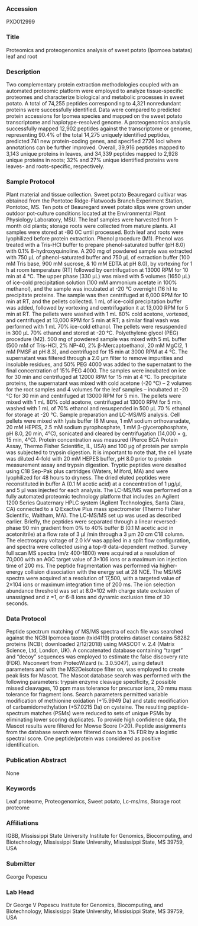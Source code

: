 ### Accession
PXD012999

### Title
Proteomics and proteogenomics analysis of sweet potato (Ipomoea batatas) leaf and root

### Description
Two complementary protein extraction methodologies coupled with an automated proteomic platform were employed to analyze tissue-specific proteomes and characterize biological and metabolic processes in sweet potato. A total of 74,255 peptides corresponding to 4,321 nonredundant proteins were successfully identified. Data were compared to predicted protein accessions for Ipomea species and mapped on the sweet potato transcriptome and haplotype-resolved genome. A proteogenomics analysis successfully mapped 12,902 peptides against the transcriptome or genome, representing 90.4% of the total 14,275 uniquely identified peptides, predicted 741 new protein-coding genes, and specified 2726 loci where annotations can be further improved. Overall, 39,916 peptides mapped to 3,143 unique proteins in leaves, and 34,339 peptides mapped to 2,928 unique proteins in roots; 32% and 27% unique identified proteins were leaves- and roots-specific, respectively.

### Sample Protocol
Plant material and tissue collection. Sweet potato Beauregard cultivar was obtained from the Pontotoc Ridge-Flatwoods Branch Experiment Station, Pontotoc, MS. Ten pots of Beauregard sweet potato slips were grown under outdoor pot-culture conditions located at the Environmental Plant Physiology Laboratory, MSU. The leaf samples were harvested from 1-month old plants; storage roots were collected from mature plants. All samples were stored at -80 0C until processed. Both leaf and roots were lyophilized before protein extraction.   Phenol procedure (M1). Phenol was treated with a Tris-HCl buffer to prepare phenol-saturated buffer (pH 8.0) with 0.1% 8-hydroxyquinoline. A 200 mg of powdered sample was extracted with 750 μL of phenol-saturated buffer and 750 μL of extraction buffer (100 mM Tris base, 900 mM sucrose, & 10 mM EDTA at pH 8.0), by vortexing for 1 h at room temperature (RT) followed by centrifugation at 13000 RPM for 10 min at 4 °C. The upper phase (330 μL) was mixed with 5 volumes (1650 μL) of ice-cold precipitation solution (100 mM ammonium acetate in 100% methanol), and the sample was incubated at -20 °C overnight (16 h) to precipitate proteins. The sample was then centrifuged at 6,000 RPM for 10 min at RT, and the pellets collected. 1 mL of ice-cold precipitation buffer was added, followed by vortexing and centrifugation it at 13,000 RPM for 5 min at RT. The pellets were washed with 1 mL 80% cold acetone, vortexed, and centrifuged at 13,000 RPM for 5 min at RT; a similar final wash was performed with 1 mL 70% ice-cold ethanol. The pellets were resuspended in 300 μL 70% ethanol and stored at -20 °C.  Polyethylene glycol (PEG) procedure (M2). 500 mg of powdered sample was mixed with 5 mL buffer (500 mM of Tris-HCl, 2% NP-40, 2% β-Mercaptoethanol, 20 mM MgCl2, 1 mM PMSF at pH 8.3), and centrifuged for 15 min at 3000 RPM at 4 °C. The supernatant was filtered through a 2.0 μm filter to remove impurities and insoluble residues, and 50% PEG 4000 was added to the supernatant to the final concentration of 15% PEG 4000. The samples were incubated on ice for 30 min and centrifuged at 12000 RPM for 15 min at 4 °C. To precipitate proteins, the supernatant was mixed with cold acetone (-20 °C) – 2 volumes for the root samples and 4 volumes for the leaf samples – incubated at -20 °C for 30 min and centrifuged at 13000 RPM for 5 min. The pellets were mixed with 1 mL 80% cold acetone, centrifuged at 13000 RPM for 5 min, washed with 1 mL of 70% ethanol and resuspended in 500 μL 70 % ethanol for storage at -20 °C. Sample preparation and LC-MS/MS analysis. Cell pellets were mixed with lysis buffer (8 M urea, 1 mM sodium orthovanadate, 20 mM HEPES, 2.5 mM sodium pyrophosphate, 1 mM β-glycerophosphate, pH 8.0, 20 min, 4°C), sonicated and cleared by centrifugation (14,000 × g, 15 min, 4°C). Protein concentration was measured (Pierce BCA Protein Assay, Thermo Fisher Scientific, IL, USA) and 100 μg of protein per sample was subjected to trypsin digestion. It is important to note that, the cell lysate was diluted 4-fold with 20 mM HEPES buffer, pH 8.0 prior to protein measurement assay and trypsin digestion. Tryptic peptides were desalted using C18 Sep-Pak plus cartridges (Waters, Milford, MA) and were lyophilized for 48 hours to dryness. The dried eluted peptides were reconstituted in buffer A (0.1 M acetic acid) at a concentration of 1 μg/μl, and 5 μl was injected for each analysis. The LC-MS/MS was performed on a fully automated proteomic technology platform that includes an Agilent 1200 Series Quaternary HPLC system (Agilent Technologies, Santa Clara, CA) connected to a Q Exactive Plus mass spectrometer (Thermo Fisher Scientific, Waltham, MA). The LC-MS/MS set up was used as described earlier. Briefly, the peptides were separated through a linear reversed-phase 90 min gradient from 0% to 40% buffer B (0.1 M acetic acid in acetonitrile) at a flow rate of 3 μl /min through a 3 μm 20 cm C18 column. The electrospray voltage of 2.0 kV was applied in a split flow configuration, and spectra were collected using a top-9 data-dependent method. Survey full scan MS spectra (m/z 400-1800) were acquired at a resolution of 70,000 with an AGC target value of 3×106 ions or a maximum ion injection time of 200 ms. The peptide fragmentation was performed via higher-energy collision dissociation with the energy set at 28 NCE. The MS/MS spectra were acquired at a resolution of 17,500, with a targeted value of 2×104 ions or maximum integration time of 200 ms. The ion selection abundance threshold was set at 8.0×102 with charge state exclusion of unassigned and z =1, or 6-8 ions and dynamic exclusion time of 30 seconds.

### Data Protocol
Peptide spectrum matching of MS/MS spectra of each file was searched against the NCBI Ipomoea taxon (txid4119) proteins dataset contains 58282 proteins (NCBI; downloaded 2/12/2018) using MASCOT v. 2.4 (Matrix Science, Ltd, London, UK). A concatenated database containing “target” and “decoy” sequences was employed to estimate the false discovery rate (FDR). Msconvert from ProteoWizard (v. 3.0.5047), using default parameters and with the MS2Deisotope filter on, was employed to create peak lists for Mascot. The Mascot database search was performed with the following parameters: trypsin enzyme cleavage specificity, 2 possible missed cleavages, 10 ppm mass tolerance for precursor ions, 20 mmu mass tolerance for fragment ions. Search parameters permitted variable modification of methionine oxidation (+15.9949 Da) and static modification of carbamidomethylation (+57.0215 Da) on cysteine. The resulting peptide-spectrum matches (PSMs) were reduced to sets of unique PSMs by eliminating lower scoring duplicates. To provide high confidence data, the Mascot results were filtered for Mowse Score (>20). Peptide assignments from the database search were filtered down to a 1% FDR by a logistic spectral score. One peptide/protein was considered as positive identification.

### Publication Abstract
None

### Keywords
Leaf proteome, Proteogenomics, Sweet potato, Lc-ms/ms, Storage root proteome

### Affiliations
IGBB, Mississippi State University
Institute for Genomics, Biocomputing, and Biotechnology, Mississippi State University, Mississippi State, MS 39759, USA

### Submitter
George Popescu

### Lab Head
Dr George V Popescu
Institute for Genomics, Biocomputing, and Biotechnology, Mississippi State University, Mississippi State, MS 39759, USA


